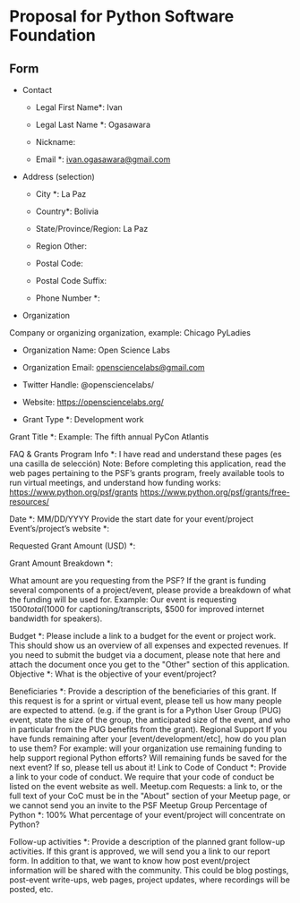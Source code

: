 # Proposal for Python Software Foundation

## Form

- Contact

  - Legal First Name*: Ivan

  - Legal Last Name *: Ogasawara

  - Nickname:

  - Email *: ivan.ogasawara@gmail.com

- Address (selection)

  - City *: La Paz

  - Country*: Bolivia

  - State/Province/Region: La Paz

  - Region Other:

  - Postal Code:

  - Postal Code Suffix:

  - Phone Number *:

- Organization

Company or organizing organization, example: Chicago PyLadies
  
  - Organization Name: Open Science Labs

  - Organization Email: opensciencelabs@gmail.com

- Twitter Handle: @opensciencelabs/

- Website: https://opensciencelabs.org/

- Grant Type *: Development work


Grant Title *:
Example: The fifth annual PyCon Atlantis

FAQ & Grants Program Info *:
I have read and understand these pages (es una casilla de selección)
Note: Before completing this application, read the web pages pertaining to the PSF’s grants program, freely available tools to run virtual meetings, and understand how funding works:
https://www.python.org/psf/grants
https://www.python.org/psf/grants/free-resources/

Date *: 
MM/DD/YYYY
Provide the start date for your event/project
Event’s/project’s website *:

Requested Grant Amount (USD) *: 

Grant Amount Breakdown *:

What amount are you requesting from the PSF? If the grant is funding several components of a project/event, please provide a breakdown of what the funding will be used for. Example: Our event is requesting $1500 total ($1000 for captioning/transcripts, $500 for improved internet bandwidth for speakers).

Budget *:
Please include a link to a budget for the event or project work. This should show us an overview of all expenses and expected revenues. If you need to submit the budget via a document, please note that here and attach the document once you get to the "Other" section of this application.
Objective *: 
What is the objective of your event/project?





Beneficiaries *:
Provide a description of the beneficiaries of this grant. If this request is for a sprint or virtual event, please tell us how many people are expected to attend. (e.g. if the grant is for a Python User Group (PUG) event, state the size of the group, the anticipated size of the event, and who in particular from the PUG benefits from the grant).
Regional Support
If you have funds remaining after your [event/development/etc], how do you plan to use them? For example: will your organization use remaining funding to help support regional Python efforts? Will remaining funds be saved for the next event? If so, please tell us about it!
Link to Code of Conduct *:
Provide a link to your code of conduct. We require that your code of conduct be listed on the event website as well. Meetup.com Requests: a link to, or the full text of your CoC must be in the "About" section of your Meetup page, or we cannot send you an invite to the PSF Meetup Group
Percentage of Python *: 100%
What percentage of your event/project will concentrate on Python?

Follow-up activities *:
Provide a description of the planned grant follow-up activities. If this grant is approved, we will send you a link to our report form. In addition to that, we want to know how post event/project information will be shared with the community. This could be blog postings, post-event write-ups, web pages, project updates, where recordings will be posted, etc.
